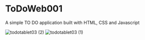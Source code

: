 # ToDoWeb001
A simple TO DO application built with HTML, CSS and Javascript

![todotablet03 (2)](https://user-images.githubusercontent.com/74190963/172090215-af081233-2de5-4a31-bb33-6fba5667a7b0.png)
![todotablet03 (1)](https://user-images.githubusercontent.com/74190963/172090219-4ca5362a-566d-4585-a5bb-9db427796a9e.png)

